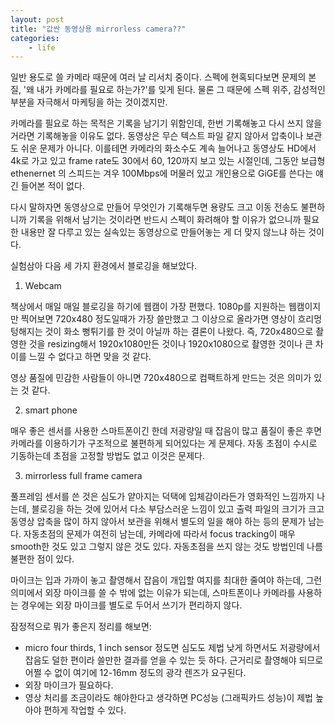 ```yaml
---
layout: post
title: "값싼 동영상용 mirrorless camera??"
categories:
    - life
---
```


일반 용도로 쓸 카메라 때문에 여러 날 리서치 중이다. 스펙에 현혹되다보면 문제의 본질, '왜 내가 카메라를 필요로 하는가?'를 잊게 된다. 물론 그 때문에 스펙 위주, 감성적인 부분을 자극해서 마케팅을 하는 것이겠지만.

카메라를 필요로 하는 목적은 기록을 남기기 위함인데, 한번 기록해놓고 다시 쓰지 않을 거라면 기록해놓을 이유도 없다. 동영상은 무슨 텍스트 파일 같지 않아서 압축이나 보관도 쉬운 문제가 아니다. 이를테면 카메라의 화소수도 계속 늘어나고 동영상도 HD에서 4k로 가고 있고 frame rate도 30에서 60, 120까지 보고 있는 시절인데, 그동안 보급형 ethenernet 의 스피드는 겨우 100Mbps에 머물러 있고 개인용으로 GiGE를 쓴다는 얘긴 들어본 적이 없다. 

다시 말하자면 동영상으로 만들어 무엇인가 기록해두면 용량도 크고 이동 전송도 불편하니까 기록을 위해서 남기는 것이라면 반드시 스펙이 화려해야 할 이유가 없으니까 필요한 내용만 잘 다루고 있는 실속있는 동영상으로 만들어놓는 게 더 맞지 않느냐 하는 것이다.

실험삼아 다음 세 가지 환경에서 블로깅을 해보았다.

1) Webcam

책상에서 매일 매일 블로깅을 하기에 웹캠이 가장 편했다. 1080p를 지원하는 웹캠이지만 찍어보면 720x480 정도일때가 가장 쓸만했고 그 이상으로 올라가면 영상이 흐리멍텅해지는 것이 화소 뻥튀기를 한 것이 아닐까 하는 결론이 나왔다. 즉, 720x480으로 촬영한 것을 resizing해서 1920x1080만든 것이나 1920x1080으로 촬영한 것이나 큰 차이를 느낄 수 없다고 하면 맞을 것 같다.

영상 품질에 민감한 사람들이 아니면 720x480으로 컴팩트하게 만드는 것은 의미가 있는 것 같다. 

2) smart phone

매우 좋은 센서를 사용한 스마트폰이긴 한데 저광량일 때 잡음이 많고 품질이 좋은 후면 카메라를 이용하기가 구조적으로 불편하게 되어있다는 게 문제다. 자동 초점이 수시로 기동하는데 초점을 고정할 방법도 없고 이것은 문제다. 

3) mirrorless full frame camera

풀프레임 센서를 쓴 것은 심도가 얕아지는 덕택에 입체감이라든가 영화적인 느낌까지 나는데, 블로깅을 하는 것에 있어서 다소 부담스러운 느낌이 있고 출력 파일의 크기가 크고 동영상 압축을 많이 하지 않아서 보관을 위해서 별도의 일을 해야 하는 등의 문제가 남는다. 자동초점의 문제가 여전히 남는데, 카메라에 따라서 focus tracking이 매우 smooth한 것도 있고 그렇지 않은 것도 있다. 자동초점을 쓰지 않는 것도 방법인데 나름 불편한 점이 있다. 

마이크는 입과 가까이 놓고 촬영해서 잡음이 개입할 여지를 최대한 줄여야 하는데, 그런 의미에서 외장 마이크를 쓸 수 밖에 없는 이유가 되는데, 스마트폰이나 카메라를 사용하는 경우에는 외장 마이크를 별도로 두어서 쓰기가 편리하지 않다. 

잠정적으로 뭐가 좋은지 정리를 해보면:

- micro four thirds, 1 inch sensor 정도면 심도도 제법 낮게 하면서도 저광량에서 잡음도 덜한 편이라 쓸만한 결과를 얻을 수 있는 듯 하다. 근거리로 촬영해야 되므로 어쩔 수 없이 여기에 12-16mm 정도의 광각 렌즈가 요구된다. 
- 외장 마이크가 필요하다. 
- 영상 처리를 조금이라도 해야한다고 생각하면 PC성능 (그래픽카드 성능)이 제법 높아야 편하게 작업할 수 있다.

